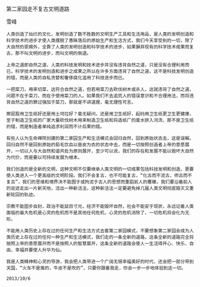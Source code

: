 第二家园走不复古文明道路

雪峰


    人类创造了灿烂的文化，发明创造了数不胜数的文明生产工具和生活用品，是人类的发明创造和科学技术的进步才使人类摆脱了愚昧落后的原始生产和生活方式，我们今天享受到的一切，除了大自然的恩赐外，全靠了人类的发明创造和科学技术的进步，如果摒弃现有的科学技术成果而复古，那不叫文明的进步，而叫文明的倒退。

    上帝之道即自然之道，人类的科技发明和技术进步并没有违背自然之道，只是没有合理利用而已，科学技术的发明创造和进步之成果之所以在许多方面违背了自然之道，这不是科技发明创造的错，而是人类的自私贪婪和奢侈腐化滥用了科技进步而已。

    一把菜刀，用来切菜，这符合自然之道，但若用菜刀去砍伐树木或杀人，这就违背了自然之道，问题不在于菜刀，而在于使用菜刀的人。如果我们不去追究人的错误意识和不合理用法，而将违背自然之道的罪过强加于菜刀，那就是不讲道理，毫无理性可言。

    擦屁股用卫生纸好还是用土坷垃好？毫无疑问，还是用卫生纸好，起码用卫生纸更卫生更健康，至于制造卫生纸的厂家大量砍伐树木用来制造卫生纸和将造纸厂的废水排入河流，那不是卫生纸的错，而是制造者单纯追求利润而不计后果的错。

    有些人认为生命禅院创建的第二家园生产和生活模式会回归自然，回到原始状态去，这是误解。回归自然不是回到原始的茹毛饮血以兽皮为衣的状态中去，而是一切按照创造者上帝的意愿展开，一切以人与大自然和谐共处为原则展开，至少可以说，我们的存在和发展不能以毁坏大自然为代价，而是要以可持续发展为根本。

    我们创造的是全新的文明，这种文明不仅要继承人类文明的一切成果包括科技发明和创造，更要使人类进入一个更高级的文明阶段。我们不会复古，也不可能复古，“化古而不泥古，师古而不复古”，我们的思维和境界决不能囿于或拘泥于古人的思想而重蹈前人的覆辙，我们要沿着前人的足迹走出一片新天地，活出一种新活法，这种新活法一定要避免掉几届人类文明彻底毁灭又重新轮回的轨迹。

    宗教不能固步自封，政治不能鼠目寸光，经济不能毁坏自然，社会不能安于现状，永远记着人类面临的最大危机是心灵的危机而不是其他任何危机，心灵的危机消除了，一切危机将会化为无形。

    不能用人类历史上存在过的任何生产和生活方式去套第二家园模式，不要想象第二家园会成为人类历史上存在过的任何一种生产和生活模式，我们走的一条全新的道路，这条全新的道路完全将按照上帝的意愿展开而不是按照人的智慧展开，这条全新的道路会使人一生活得开心、快乐、自由、幸福并要使人升华为仙。

    我是人类精神和心灵的导游，我会把人类带进一个广阔无垠幸福美好的时代，还会把一部分带到天国，“火车不是推的，牛皮不是吹的”，只要你跟着我走，你会一步一步地体验到这一切。

    2013/10/6



